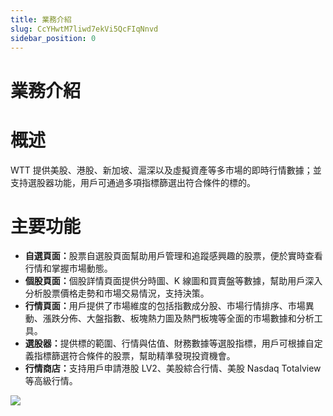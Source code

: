 ```yaml
---
title: 業務介紹
slug: CcYHwtM7liwd7ekVi5QcFIqNnvd
sidebar_position: 0
---
```



# 業務介紹

# 概述

WTT 提供美股、港股、新加坡、滬深以及虛擬資產等多市場的即時行情數據；並支持選股器功能，用戶可通過多項指標篩選出符合條件的標的。     

# 主要功能

- <b>自選頁面：</b>股票自選股頁面幫助用戶管理和追蹤感興趣的股票，便於實時查看行情和掌握市場動態。
- <b>個股頁面：</b>個股詳情頁面提供分時圖、K 線圖和買賣盤等數據，幫助用戶深入分析股票價格走勢和市場交易情況，支持決策。
- <b>行情頁面：</b>用戶提供了市場維度的包括指數成分股、市場行情排序、市場異動、漲跌分佈、大盤指數、板塊熱力圖及熱門板塊等全面的市場數據和分析工具。
- <b>選股器：</b>提供標的範圍、行情與估值、財務數據等選股指標，用戶可根據自定義指標篩選符合條件的股票，幫助精準發現投資機會。
- <b>行情商店：</b>支持用戶申請港股 LV2、美股綜合行情、美股 Nasdaq Totalview 等高級行情。

<img src="/assets/XGAdbjWEYoVtkMxlfryc2spfnrd.png" src-width="3828" src-height="1878" align="center"/>

